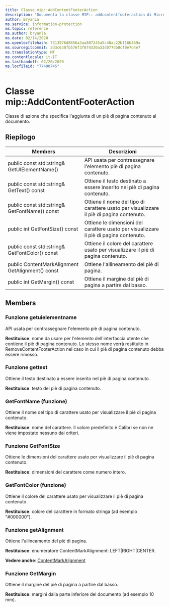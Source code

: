 ```yaml
---
title: Classe mip::AddContentFooterAction
description: 'Documenta la classe MIP:: addcontentfooteraction di Microsoft Information Protection (MIP) SDK.'
author: BryanLa
ms.service: information-protection
ms.topic: reference
ms.author: bryanla
ms.date: 02/14/2020
ms.openlocfilehash: 7313976d8856a3aa807245a5c48ac22bf16b469a
ms.sourcegitcommit: 2d3c638fb576f3f074330a33d077db0cf0e7d4e7
ms.translationtype: MT
ms.contentlocale: it-IT
ms.lasthandoff: 02/20/2020
ms.locfileid: "77490745"
---
```

# <a name="class-mipaddcontentfooteraction"></a>Classe mip::AddContentFooterAction 
Classe di azione che specifica l'aggiunta di un piè di pagina contenuto al documento.
  
## <a name="summary"></a>Riepilogo
 Members                        | Descrizioni                                
--------------------------------|---------------------------------------------
public const std::string& GetUIElementName()  |  API usata per contrassegnare l'elemento piè di pagina contenuto.
public const std::string& GetText() const  |  Ottiene il testo destinato a essere inserito nel piè di pagina contenuto.
public const std::string& GetFontName() const  |  Ottiene il nome del tipo di carattere usato per visualizzare il piè di pagina contenuto.
public int GetFontSize() const  |  Ottiene le dimensioni del carattere usato per visualizzare il piè di pagina contenuto.
public const std::string& GetFontColor() const  |  Ottiene il colore del carattere usato per visualizzare il piè di pagina contenuto.
public ContentMarkAlignment GetAlignment() const  |  Ottiene l'allineamento del piè di pagina.
public int GetMargin() const  |  Ottiene il margine del piè di pagina a partire dal basso.
  
## <a name="members"></a>Members
  
### <a name="getuielementname-function"></a>Funzione getuielementname
API usata per contrassegnare l'elemento piè di pagina contenuto.

  
**Restituisce**: nome da usare per l'elemento dell'interfaccia utente che contiene il piè di pagina contenuto. Lo stesso nome verrà restituito in RemoveContentFooterAction nel caso in cui il piè di pagina contenuto debba essere rimosso.
  
### <a name="gettext-function"></a>Funzione gettext
Ottiene il testo destinato a essere inserito nel piè di pagina contenuto.

  
**Restituisce**: testo del piè di pagina contenuto.
  
### <a name="getfontname-function"></a>GetFontName (funzione)
Ottiene il nome del tipo di carattere usato per visualizzare il piè di pagina contenuto.

  
**Restituisce**: nome del carattere. Il valore predefinito è Calibri se non ne viene impostato nessuno dai criteri.
  
### <a name="getfontsize-function"></a>Funzione GetFontSize
Ottiene le dimensioni del carattere usato per visualizzare il piè di pagina contenuto.

  
**Restituisce**: dimensioni del carattere come numero intero.
  
### <a name="getfontcolor-function"></a>GetFontColor (funzione)
Ottiene il colore del carattere usato per visualizzare il piè di pagina contenuto.

  
**Restituisce**: colore del carattere in formato stringa (ad esempio "#000000").
  
### <a name="getalignment-function"></a>Funzione getAlignment
Ottiene l'allineamento del piè di pagina.

  
**Restituisce**: enumeratore ContentMarkAlignment: LEFT|RIGHT|CENTER. 
  
**Vedere anche**: [ContentMarkAlignment](mip-enums-and-structs.md#contentmarkalignment-enum)
  
### <a name="getmargin-function"></a>Funzione GetMargin
Ottiene il margine del piè di pagina a partire dal basso.

  
**Restituisce**: margini dalla parte inferiore del documento (ad esempio 10 mm).